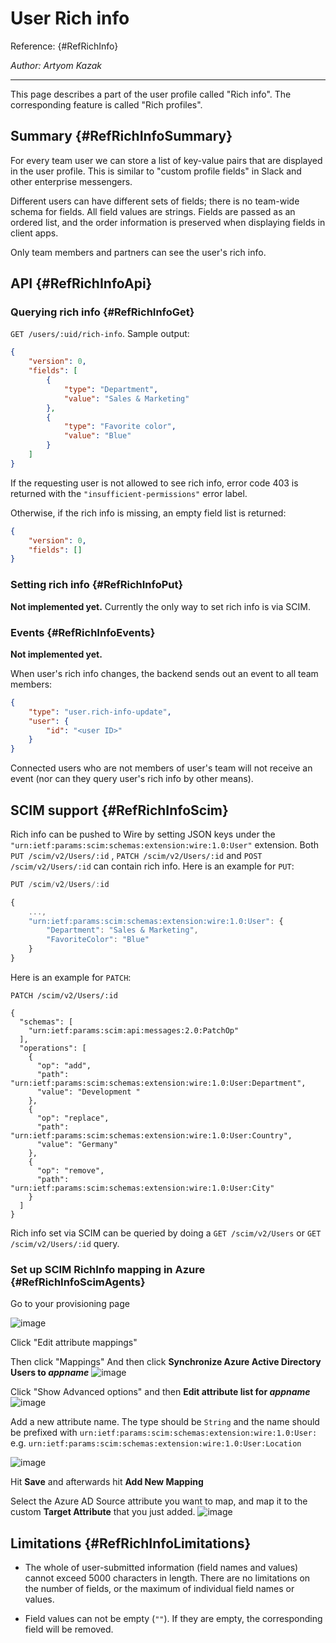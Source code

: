 # User Rich info

Reference: {#RefRichInfo}

_Author: Artyom Kazak_

---

This page describes a part of the user profile called "Rich info". The corresponding feature is called "Rich profiles".

## Summary {#RefRichInfoSummary}

For every team user we can store a list of key-value pairs that are displayed in the user profile. This is similar to "custom profile fields" in Slack and other enterprise messengers.

Different users can have different sets of fields; there is no team-wide schema for fields. All field values are strings. Fields are passed as an ordered list, and the order information is preserved when displaying fields in client apps.

Only team members and partners can see the user's rich info.

## API {#RefRichInfoApi}

### Querying rich info {#RefRichInfoGet}

`GET /users/:uid/rich-info`. Sample output:

```json
{
    "version": 0,
    "fields": [
        {
            "type": "Department",
            "value": "Sales & Marketing"
        },
        {
            "type": "Favorite color",
            "value": "Blue"
        }
    ]
}
```

If the requesting user is not allowed to see rich info, error code 403 is returned with the `"insufficient-permissions"` error label.

Otherwise, if the rich info is missing, an empty field list is returned:

```json
{
    "version": 0,
    "fields": []
}
```

### Setting rich info {#RefRichInfoPut}

**Not implemented yet.** Currently the only way to set rich info is via SCIM.

### Events {#RefRichInfoEvents}

**Not implemented yet.**

When user's rich info changes, the backend sends out an event to all team members:

```json
{
    "type": "user.rich-info-update",
    "user": {
        "id": "<user ID>"
    }
}
```

Connected users who are not members of user's team will not receive an event (nor can they query user's rich info by other means).

## SCIM support {#RefRichInfoScim}

Rich info can be pushed to Wire by setting JSON keys under the `"urn:ietf:params:scim:schemas:extension:wire:1.0:User"` extension. Both `PUT /scim/v2/Users/:id` , `PATCH /scim/v2/Users/:id` and `POST /scim/v2/Users/:id` can contain rich info. Here is an example for `PUT`:

```javascript
PUT /scim/v2/Users/:id

{
    ...,
    "urn:ietf:params:scim:schemas:extension:wire:1.0:User": {
        "Department": "Sales & Marketing",
        "FavoriteColor": "Blue"
    }
}
```

Here is an example for `PATCH`:

```
PATCH /scim/v2/Users/:id

{
  "schemas": [
    "urn:ietf:params:scim:api:messages:2.0:PatchOp"
  ],
  "operations": [
    {
      "op": "add",
      "path": "urn:ietf:params:scim:schemas:extension:wire:1.0:User:Department",
      "value": "Development "
    },
    {
      "op": "replace",
      "path": "urn:ietf:params:scim:schemas:extension:wire:1.0:User:Country",
      "value": "Germany"
    },
    {
      "op": "remove",
      "path": "urn:ietf:params:scim:schemas:extension:wire:1.0:User:City"
    }
  ]
}

```

Rich info set via SCIM can be queried by doing a `GET /scim/v2/Users` or `GET /scim/v2/Users/:id` query.

### Set up SCIM RichInfo mapping in Azure {#RefRichInfoScimAgents}

Go to your provisioning page

![image](https://user-images.githubusercontent.com/628387/119977043-393b3000-bfb8-11eb-9e5b-18a955ca3181.png)

Click "Edit attribute mappings"

Then click "Mappings" And then click **Synchronize Azure Active Directory Users to _appname_**
![image](https://user-images.githubusercontent.com/628387/119977488-c9797500-bfb8-11eb-81b8-46376f5fdadb.png)

Click "Show Advanced options" and then **Edit attribute list for _appname_**
![image](https://user-images.githubusercontent.com/628387/119977905-3f7ddc00-bfb9-11eb-90e2-28da82c6f13e.png)

Add a new attribute name. The type should be `String` and the name should be prefixed with `urn:ietf:params:scim:schemas:extension:wire:1.0:User:`
e.g. `urn:ietf:params:scim:schemas:extension:wire:1.0:User:Location`

![image](https://user-images.githubusercontent.com/628387/119978050-70f6a780-bfb9-11eb-8919-93e32bf76d79.png)

Hit **Save** and afterwards hit **Add New Mapping**

Select the Azure AD Source attribute you want to map, and map it to the custom **Target Attribute** that you just added.
![image](https://user-images.githubusercontent.com/628387/119978316-c5018c00-bfb9-11eb-9290-2076ac1a05df.png)

## Limitations {#RefRichInfoLimitations}

* The whole of user-submitted information (field names and values) cannot exceed 5000 characters in length. There are no limitations on the number of fields, or the maximum of individual field names or values.

* Field values can not be empty (`""`). If they are empty, the corresponding field will be removed.
